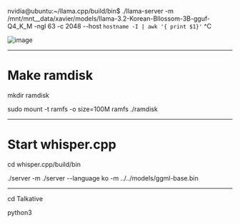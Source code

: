 
nvidia@ubuntu:~/llama.cpp/build/bin$ ./llama-server -m /mnt/mnt__data/xavier/models/llama-3.2-Korean-Bllossom-3B-gguf-Q4_K_M -ngl 63 -c 2048 --host `hostname -I | awk '{ print $1}'` ^C

![image](https://github.com/user-attachments/assets/34a15110-7197-4ae4-b9b2-43535757ac3b)

-----------------
# Make ramdisk 

mkdir ramdisk

sudo mount -t ramfs -o size=100M ramfs ./ramdisk

-----------------
# Start  whisper.cpp    #####

cd whisper.cpp/build/bin

./server -m ./server --language ko -m ../../models/ggml-base.bin

-----------------

cd Talkative

python3 
